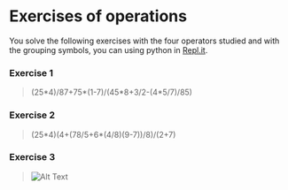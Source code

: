 # Exercises of operations

You solve the following exercises with the four operators studied and with the grouping symbols, you can using python in  [Repl.it](https://repl.it/).

### Exercise 1

  >(25\*4)/87+75*(1-7)/(45\*8+3/2-(4\*5/7)/85)

### Exercise 2

  >(25\*4)(4+(78/5+6*(4/8)(9-7))/8)/(2+7)

### Exercise 3

  > ![Alt Text](url)
